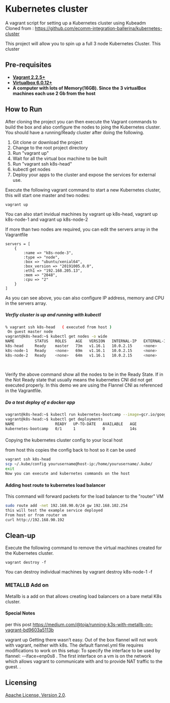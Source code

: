 # Kubernetes cluster
A vagrant script for setting up a Kubernetes cluster using Kubeadm   
Cloned from : https://github.com/ecomm-integration-ballerina/kubernetes-cluster

This project will allow you to spin up a full 3 node Kubernetes Cluster. This cluster 

## Pre-requisites

 * **[Vagrant 2.2.5+](https://www.vagrantup.com)**
 * **[Virtualbox 6.0.12+](https://www.virtualbox.org)**
 * **A computer with lots of Memory(16GB). Since the 3 virtualBox machines each use 2 Gb from the host**

## How to Run
After cloning the project you can then execute the Vagrant commands to build the box and also configure the nodes to 
joing the Kubernetes cluster. You should have a running/Ready cluster after doing the following.

1. Git clone or download the project
2. Change to the root project directory
3. Run "vagrant up"
4. Wait for all the virtual box machine to be built
5. Run "vagrant ssh k8s-head"
6. kubectl get nodes
7. Deploy your apps to the cluster and expose the services for external use.

Execute the following vagrant command to start a new Kubernetes cluster, this will start one master and two nodes:
```
vagrant up
```

You can also start invidual machines by vagrant up k8s-head, vagrant up k8s-node-1 and vagrant up k8s-node-2

If more than two nodes are required, you can edit the servers array in the Vagrantfile

```
servers = [
    {
        :name => "k8s-node-3",
        :type => "node",
        :box => "ubuntu/xenial64",
        :box_version => "20191005.0.0",
        :eth1 => "192.168.205.13",
        :mem => "2048",
        :cpu => "2"
    }
]
 ```

As you can see above, you can also configure IP address, memory and CPU in the servers array. 

##### Verfiy cluster is up and running with kubectl
```bash
% vagrant ssh k8s-head   ( executed from host )
 On guest master node
vagrant@k8s-head:~$ kubectl get nodes -o wide
NAME         STATUS   ROLES    AGE   VERSION   INTERNAL-IP   EXTERNAL-IP   OS-IMAGE             KERNEL-VERSION      CONTAINER-RUNTIME
k8s-head     Ready    master   73m   v1.16.1   10.0.2.15     <none>        Ubuntu 16.04.6 LTS   4.4.0-165-generic   docker://18.9.9
k8s-node-1   Ready    <none>   69m   v1.16.1   10.0.2.15     <none>        Ubuntu 16.04.6 LTS   4.4.0-165-generic   docker://18.9.9
k8s-node-2   Ready    <none>   64m   v1.16.1   10.0.2.15     <none>        Ubuntu 16.04.6 LTS   4.4.0-165-generic   docker://18.9.9
 
 
```
Verify the above command show  all the nodes to be in the Ready State. If in the Not Ready state that usually means the kubernetes CNI did
not get executed properly. In this demo we are using the Flannel CNI as referenced in the Vagrantfile.

##### Do a test deploy of a docker app
```bash
vagrant@k8s-head:~$ kubectl run kubernetes-bootcamp --image=gcr.io/google-samples/kubernetes-bootcamp:v1 --port=8080
vagrant@k8s-head:~$ kubectl get deployments
NAME                  READY   UP-TO-DATE   AVAILABLE   AGE
kubernetes-bootcamp   0/1     1            0           14s
```
####
Copying the kubernetes cluster config to your local host

from host this copies the config back to host so it can be used
```bash
vagrant ssh k8s-head
scp ~/.kube/config yourusername@host-ip:/home/yourusername/.kube/
exit
Now you can execute and kubernetes commands on the host
```
#### Adding host route to kubernetes load balancer

This command will forward packets for the load balancer to the "router" VM
```bash
sudo route add -net 192.168.90.0/24 gw 192.168.102.254
this will test the example service deployed
From host or from router vm
curl http://192.168.90.192
```

## Clean-up

Execute the following command to remove the virtual machines created for the Kubernetes cluster.
```
vagrant destroy -f
```

You can destroy individual machines by vagrant destroy k8s-node-1 -f

### METALLB Add on
Metallb is a add on that allows creating load balancers on a bare metal K8s cluster.




#### Special Notes
per this post
https://medium.com/@toja/running-k3s-with-metallb-on-vagrant-bd9603a5113b

vagrant up
Getting there wasn’t easy.
Out of the box flannel will not work with vagrant, neither with k8s.
The default flannel.yml file requires  modifications to work on this setup:
To specify the interface to be used by flannel: --iface=enp0s8 . The first interface on a vm is on the network which allows vagrant to communicate with and to provide NAT traffic to the guest.
.

## Licensing

[Apache License, Version 2.0](http://opensource.org/licenses/Apache-2.0).
